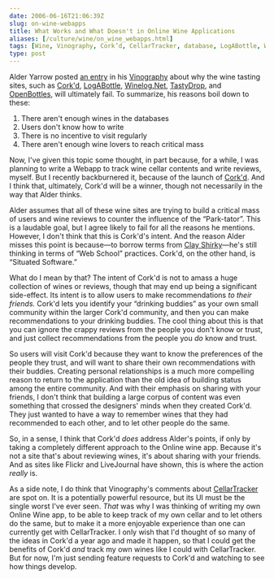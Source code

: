 ```yaml
--- 
date: 2006-06-16T21:06:39Z
slug: on-wine-webapps
title: What Works and What Doesn't in Online Wine Applications
aliases: [/culture/wine/on_wine_webapps.html]
tags: [Wine, Vinography, Cork’d, CellarTracker, database, LogABottle, Winelog, TastyDrop, OpenBottles]
type: post
---
```


Alder Yarrow posted [an entry] in his [Vinography] about why the wine tasting
sites, such as [Cork'd], [LogABottle], [Winelog.Net], [TastyDrop], and
[OpenBottles], will ultimately fail. To summarize, his reasons boil down to
these:

1.  There aren't enough wines in the databases
2.  Users don't know how to write
3.  There is no incentive to visit regularly
4.  There aren't enough wine lovers to reach critical mass

Now, I've given this topic some thought, in part because, for a while, I was
planning to write a Webapp to track wine cellar contents and write reviews,
myself. But I recently backburnered it, because of the launch of [Cork'd]. And I
think that, ultimately, Cork'd will be a winner, though not necessarily in the
way that Alder thinks.

Alder assumes that all of these wine sites are trying to build a critical mass
of users and wine reviews to counter the influence of the “Park-tator”. This is
a laudable goal, but I agree likely to fail for all the reasons he mentions.
However, I don't think that this is Cork'd's intent. And the reason Alder misses
this point is because—to borrow terms from [Clay Shirky]—he's still thinking in
terms of “Web School” practices. Cork'd, on the other hand, is “Situated
Software.”

What do I mean by that? The intent of Cork'd is not to amass a huge collection
of wines or reviews, though that may end up being a significant side-effect. Its
intent is to allow users to make recommendations *to their friends.* Cork'd lets
you identify your “drinking buddies” as your own small community within the
larger Cork'd community, and then you can make recommendations to your drinking
buddies. The cool thing about this is that you can ignore the crappy reviews
from the people you don't know or trust, and just collect recommendations from
the people you *do* know and trust.

So users will visit Cork'd because they want to know the preferences of the
people they trust, and will want to share their own recommendations with their
buddies. Creating personal relationships is a much more compelling reason to
return to the application than the old idea of building status among the entire
community. And with their emphasis on sharing with your friends, I don't think
that building a large corpus of content was even something that crossed the
designers' minds when they created Cork'd. They just wanted to have a way to
remember wines that they had recommended to each other, and to let other people
do the same.

So, in a sense, I think that Cork'd *does* address Alder's points, if only by
taking a completely different approach to the Online wine app. Because it's not
a site that's about reviewing wines, it's about sharing with your friends. And
as sites like Flickr and LiveJournal have shown, this is where the action
*really* is.

As a side note, I do think that Vinography's comments about [CellarTracker] are
spot on. It is a potentially powerful resource, but its UI must be the single
worst I've ever seen. *That* was why I was thinking of writing my own Online
Wine app, to be able to keep track of my own cellar and to let others do the
same, but to make it a more enjoyable experience than one can currently get with
CellarTracker. I only wish that I'd thought of so many of the ideas in Cork'd a
year ago and made it happen, so that I could get the benefits of Cork'd *and*
track my own wines like I could with CellarTracker. But for now, I'm just
sending feature requests to Cork'd and watching to see how things develop.

  [an entry]: http://www.vinography.com/archives/2006/06/why_community_tasting_note_sit.html
    "Why Community Tasting Note Sites Will Fail"
  [Vinography]: http://www.vinography.com/ "Vinography: A Wine
    Blog"
  [Cork'd]: http://www.corkd.com/
  [LogABottle]: http://logabottle.com/home/index.php
  [Winelog.Net]: http://www.winelog.net/
  [TastyDrop]: http://www.tastydrop.com/
  [OpenBottles]: http://www.openbottles.com/
  [Clay Shirky]: http://www.shirky.com/writings/situated_software.html
    "Clay Shirky: “Situated Software”"
  [CellarTracker]: http://cellartracker.com/ "CellarTracker"
